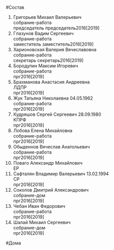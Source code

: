 #Состав  
1. Григорьев Михаил Валерьевич  
    собрание-работа  
    председатель председатель2016[2019]  
2. Глазунов Вадим Сергеевич  
    собрание-работа  
    заместитель заместитель2016[2019]  
3. Харионовская Валерия Вячеславовна  
    собрание-работа  
    секретарь секретарь2016[2019]  
4. Бородулин Максим Игоревич  
    собрание-работа  
    прг2016[2019]  
5. Брахманова Анастасия Андреевна  
    ЛДПР  
    прг2016[2019]  
6. Жук Татьяна Николаевна 04.05.1962  
    собрание-работа  
    прг2016[2019]  
7. Кудряшов Сергей Сергеевич 28.09.1980  
    КПРФ  
    прг2016[2019]  
8. Лобова Елена Михайловна  
    собрание-работа  
    прг2016[2019]  
9. Обыденнов Вячеслав Анатольевич  
    собрание-работа  
    прг2016[2019]  
10. Поваго Александр Михайлович  
    ЕР  
11. Сафталян Владимир Валерьевич 13.02.1994  
    СР  
    прг2016[2019]  
12. Соколов Дмитрий Александрович  
    собрание-дом  
    прг2016[2019]  
13. Чебан Иван Федорович  
    собрание-работа  
    прг2016[2019]  
14. Шалай Михаил Сергеевич  
    собрание-дом  
    прг2016[2019]  
  
#Дома  
